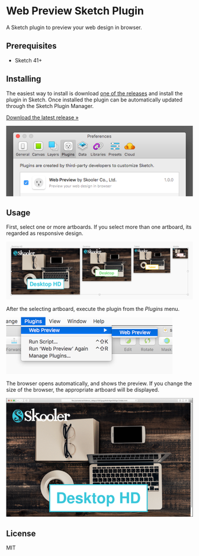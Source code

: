 # Web Preview Sketch Plugin

A Sketch plugin to preview your web design in browser.

## Prerequisites

* Sketch 41+

## Installing

The easiest way to install is download [one of the releases](https://github.com/skooler/sketch-plugin-web-preview/releases) and install the plugin in Sketch. Once installed the plugin can be automatically updated through the Sketch Plugin Manager.

[Download the latest release »](https://github.com/skooler/sketch-plugin-web-preview/releases/latest)

![Installation](.github/installation.png)

## Usage

First, select one or more artboards. If you select more than one artboard, its regarded as responsive design.

![Select artboards](.github/select-artboards.png)

After the selecting artboard, execute the plugin from the _Plugins_ menu.

![Run plugin](.github/run-plugin.png)

The browser opens automatically, and shows the preview. If you change the size of the browser, the appropriate artboard will be displayed.

![Preview in browser](.github/preview.gif)

## License

MIT
